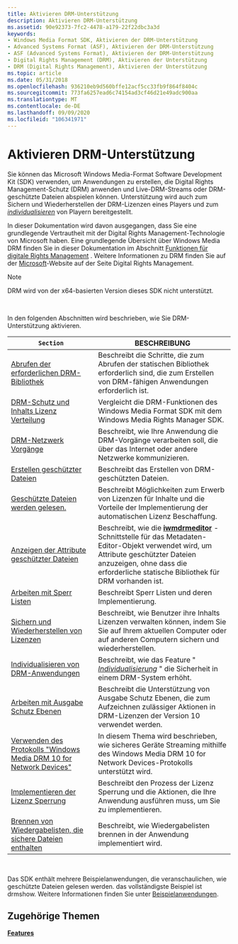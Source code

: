 ```yaml
---
title: Aktivieren DRM-Unterstützung
description: Aktivieren DRM-Unterstützung
ms.assetid: 90e92373-7fc2-4478-a179-22f22dbc3a3d
keywords:
- Windows Media Format SDK, Aktivieren der DRM-Unterstützung
- Advanced Systems Format (ASF), Aktivieren der DRM-Unterstützung
- ASF (Advanced Systems Format), Aktivieren der DRM-Unterstützung
- Digital Rights Management (DRM), Aktivieren der Unterstützung
- DRM (Digital Rights Management), Aktivieren der Unterstützung
ms.topic: article
ms.date: 05/31/2018
ms.openlocfilehash: 936210eb9d560bffe12acf5cc33fb9f864f8404c
ms.sourcegitcommit: 773fa6257ead6c74154ad3cf46d21e49adc900aa
ms.translationtype: MT
ms.contentlocale: de-DE
ms.lasthandoff: 09/09/2020
ms.locfileid: "106341971"
---
```

# <a name="enabling-drm-support"></a>Aktivieren DRM-Unterstützung

Sie können das Microsoft Windows Media-Format Software Development Kit (SDK) verwenden, um Anwendungen zu erstellen, die Digital Rights Management-Schutz (DRM) anwenden und Live-DRM-Streams oder DRM-geschützte Dateien abspielen können. Unterstützung wird auch zum Sichern und Wiederherstellen der DRM-Lizenzen eines Players und zum [*individualisieren*](wmformat-glossary.md) von Playern bereitgestellt.

In dieser Dokumentation wird davon ausgegangen, dass Sie eine grundlegende Vertrautheit mit der Digital Rights Management-Technologie von Microsoft haben. Eine grundlegende Übersicht über Windows Media DRM finden Sie in dieser Dokumentation im Abschnitt [Funktionen für digitale Rights Management](digital-rights-management-features.md) . Weitere Informationen zu DRM finden Sie auf der [Microsoft](https://windows.microsoft.com/windows/products/windows-media)-Website auf der Seite Digital Rights Management.

> [!Note]  
> DRM wird von der x64-basierten Version dieses SDK nicht unterstützt.

 

In den folgenden Abschnitten wird beschrieben, wie Sie DRM-Unterstützung aktivieren.



| `Section`                                                                                                                        | BESCHREIBUNG                                                                                                                                                                                     |
|--------------------------------------------------------------------------------------------------------------------------------|-------------------------------------------------------------------------------------------------------------------------------------------------------------------------------------------------|
| [Abrufen der erforderlichen DRM-Bibliothek](obtaining-the-required-drm-library.md)                                                   | Beschreibt die Schritte, die zum Abrufen der statischen Bibliothek erforderlich sind, die zum Erstellen von DRM-fähigen Anwendungen erforderlich ist.                                                                               |
| [DRM-Schutz und Inhalts Lizenz Verteilung](drm-protection-and-content-license-distribution.md)                         | Vergleicht die DRM-Funktionen des Windows Media Format SDK mit dem Windows Media Rights Manager SDK.                                                                                        |
| [DRM-Netzwerk Vorgänge](drm-network-operations.md)                                                                           | Beschreibt, wie Ihre Anwendung die DRM-Vorgänge verarbeiten soll, die über das Internet oder andere Netzwerke kommunizieren.                                                                          |
| [Erstellen geschützter Dateien](creating-protected-files.md)                                                                       | Beschreibt das Erstellen von DRM-geschützten Dateien.                                                                                                                                                    |
| [Geschützte Dateien werden gelesen.](reading-protected-files.md)                                                                         | Beschreibt Möglichkeiten zum Erwerb von Lizenzen für Inhalte und die Vorteile der Implementierung der automatischen Lizenz Beschaffung.                                                                                     |
| [Anzeigen der Attribute geschützter Dateien](viewing-attributes-of-protected-files.md)                                             | Beschreibt, wie die [**iwmdrmeditor**](/previous-versions/windows/desktop/api/wmsdkidl/nn-wmsdkidl-iwmdrmeditor) -Schnittstelle für das Metadaten-Editor-Objekt verwendet wird, um Attribute geschützter Dateien anzuzeigen, ohne dass die erforderliche statische Bibliothek für DRM vorhanden ist. |
| [Arbeiten mit Sperr Listen](working-with-revocation-lists.md)                                                             | Beschreibt Sperr Listen und deren Implementierung.                                                                                                                                        |
| [Sichern und Wiederherstellen von Lizenzen](backing-up-and-restoring-licenses.md)                                                     | Beschreibt, wie Benutzer ihre Inhalts Lizenzen verwalten können, indem Sie Sie auf Ihrem aktuellen Computer oder auf anderen Computern sichern und wiederherstellen.                                                         |
| [Individualisieren von DRM-Anwendungen](individualizing-drm-applications.md)                                                       | Beschreibt, wie das Feature " [*Individualisierung*](wmformat-glossary.md) " die Sicherheit in einem DRM-System erhöht.                                                           |
| [Arbeiten mit Ausgabe Schutz Ebenen](working-with-output-protection-levels.md)                                             | Beschreibt die Unterstützung von Ausgabe Schutz Ebenen, die zum Aufzeichnen zulässiger Aktionen in DRM-Lizenzen der Version 10 verwendet werden.                                                                         |
| [Verwenden des Protokolls "Windows Media DRM 10 for Network Devices"](using-the-windows-media-drm-10-for-network-devices-protocol.md) | In diesem Thema wird beschrieben, wie sicheres Geräte Streaming mithilfe des Windows Media DRM 10 for Network Devices-Protokolls unterstützt wird.                                                                                |
| [Implementieren der Lizenz Sperrung](implementing-license-revocation.md)                                                         | Beschreibt den Prozess der Lizenz Sperrung und die Aktionen, die Ihre Anwendung ausführen muss, um Sie zu implementieren.                                                                                        |
| [Brennen von Wiedergabelisten, die sichere Dateien enthalten](burning-playlists-that-contain-secure-files.md)                                 | Beschreibt, wie Wiedergabelisten brennen in der Anwendung implementiert wird.                                                                                                                                |



 

Das SDK enthält mehrere Beispielanwendungen, die veranschaulichen, wie geschützte Dateien gelesen werden. das vollständigste Beispiel ist drmshow. Weitere Informationen finden Sie unter [Beispielanwendungen](sample-applications.md).

## <a name="related-topics"></a>Zugehörige Themen

<dl> <dt>

[**Features**](features.md)
</dt> </dl>

 

 




